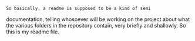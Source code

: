 	So basically, a readme is supposed to be a kind of semi
documentation, telling whosoever will be working on the project
about what the various folders in the repository contain, very briefly and shallowly.
	So this is my readme file.

